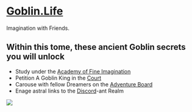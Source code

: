 # [Goblin.Life](https://Goblin.Life)
Imagination with Friends.

## Within this tome, these ancient Goblin secrets you will unlock
 - Study under the [Academy of Fine Imagination](https://github.com/AGoblinKing/goblin-life-content/wiki)
 - Petition A Goblin King in the [Court](https://github.com/AGoblinKing/goblin-life-content/issues)
 - Carouse with fellow Dreamers on the [Adventure Board](https://github.com/AGoblinKing/goblin-life-content/discussions)
 - Enage astral links to the [Discord](https://discord.com/invite/47crERxRzj)-ant Realm 
 
![](https://github.com/agoblinking/goblin-life-content/blob/main/remixable.gif)
